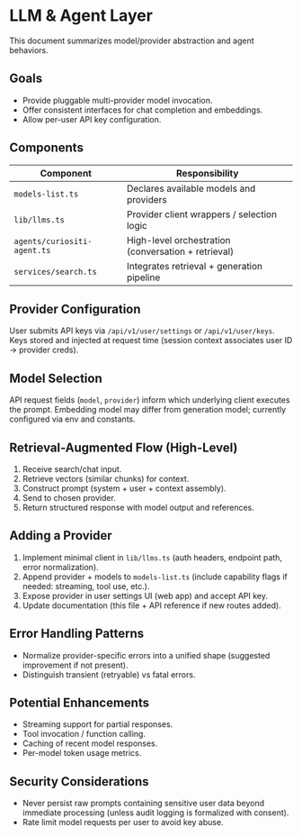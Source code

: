 # LLM & Agent Layer

This document summarizes model/provider abstraction and agent behaviors.

## Goals
- Provide pluggable multi-provider model invocation.
- Offer consistent interfaces for chat completion and embeddings.
- Allow per-user API key configuration.

## Components
| Component | Responsibility |
| --------- | -------------- |
| `models-list.ts` | Declares available models and providers |
| `lib/llms.ts` | Provider client wrappers / selection logic |
| `agents/curiositi-agent.ts` | High-level orchestration (conversation + retrieval) |
| `services/search.ts` | Integrates retrieval + generation pipeline |

## Provider Configuration
User submits API keys via `/api/v1/user/settings` or `/api/v1/user/keys`. Keys stored and injected at request time (session context associates user ID → provider creds).

## Model Selection
API request fields (`model`, `provider`) inform which underlying client executes the prompt. Embedding model may differ from generation model; currently configured via env and constants.

## Retrieval-Augmented Flow (High-Level)
1. Receive search/chat input.
2. Retrieve vectors (similar chunks) for context.
3. Construct prompt (system + user + context assembly).
4. Send to chosen provider.
5. Return structured response with model output and references.

## Adding a Provider
1. Implement minimal client in `lib/llms.ts` (auth headers, endpoint path, error normalization).
2. Append provider + models to `models-list.ts` (include capability flags if needed: streaming, tool use, etc.).
3. Expose provider in user settings UI (web app) and accept API key.
4. Update documentation (this file + API reference if new routes added).

## Error Handling Patterns
- Normalize provider-specific errors into a unified shape (suggested improvement if not present).
- Distinguish transient (retryable) vs fatal errors.

## Potential Enhancements
- Streaming support for partial responses.
- Tool invocation / function calling.
- Caching of recent model responses.
- Per-model token usage metrics.

## Security Considerations
- Never persist raw prompts containing sensitive user data beyond immediate processing (unless audit logging is formalized with consent).
- Rate limit model requests per user to avoid key abuse.
